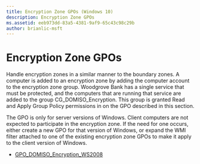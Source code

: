 ```yaml
---
title: Encryption Zone GPOs (Windows 10)
description: Encryption Zone GPOs
ms.assetid: eeb973dd-83a5-4381-9af9-65c43c98c29b
author: brianlic-msft
---
```


# Encryption Zone GPOs


Handle encryption zones in a similar manner to the boundary zones. A computer is added to an encryption zone by adding the computer account to the encryption zone group. Woodgrove Bank has a single service that must be protected, and the computers that are running that service are added to the group CG\_DOMISO\_Encryption. This group is granted Read and Apply Group Policy permissions in on the GPO described in this section.

The GPO is only for server versions of Windows. Client computers are not expected to participate in the encryption zone. If the need for one occurs, either create a new GPO for that version of Windows, or expand the WMI filter attached to one of the existing encryption zone GPOs to make it apply to the client version of Windows.

-   [GPO\_DOMISO\_Encryption\_WS2008](gpo-domiso-encryption-ws2008.md)

 

 






